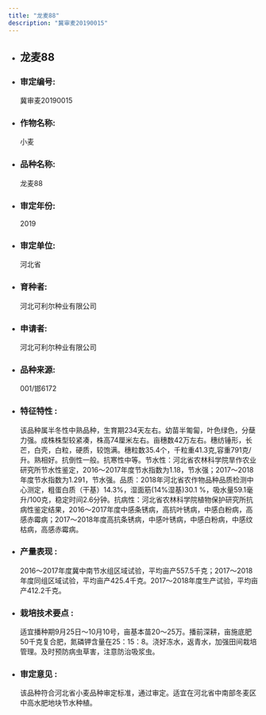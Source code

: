 ```yaml
---
title: "龙麦88"
description: "冀审麦20190015"
---
```

* ## 龙麦88
* ###  审定编号:  
   冀审麦20190015

*  ### 作物名称:  
   小麦

*   ###  品种名称: 
    龙麦88

*   ### 审定年份: 
    2019

*   ### 审定单位:  
    河北省

*   ### 育种者:  
    河北可利尔种业有限公司

*   ### 申请者:  
    河北可利尔种业有限公司

*   ### 品种来源:  
    001/邯6172

*   ### 特征特性 : 
    该品种属半冬性中熟品种，生育期234天左右。幼苗半匍匐，叶色绿色，分蘖力强。成株株型较紧凑，株高74厘米左右。亩穗数42万左右。穗纺锤形，长芒，白壳，白粒，硬质，较饱满。穗粒数35.4个，千粒重41.3克,容重791克/升。熟相好。抗倒性一般。抗寒性中等。节水性：河北省农林科学院旱作农业研究所节水性鉴定，2016～2017年度节水指数为1.18，节水强；2017～2018年度节水指数为1.291，节水强。品质：2018年河北省农作物品种品质检测中心测定，粗蛋白质（干基）14.3%，湿面筋(14%湿基)30.1 %，吸水量59.1毫升/100克，稳定时间2.6分钟。抗病性：河北省农林科学院植物保护研究所抗病性鉴定结果，2016～2017年度中感条锈病，高抗叶锈病，中感白粉病，高感赤霉病；2017～2018年度高抗条锈病，中感叶锈病，中感白粉病，中感纹枯病，高感赤霉病。 

*   ### 产量表现 : 
    2016～2017年度冀中南节水组区域试验，平均亩产557.5千克；2017～2018年度同组区域试验，平均亩产425.4千克。2017～2018年度生产试验，平均亩产412.2千克。

*   ### 栽培技术要点 : 
    适宜播种期9月25日～10月10号，亩基本苗20～25万。播前深耕，亩施底肥50千克复合肥，氮磷钾含量在25：15：8。浇好冻水，返青水，加强田间栽培管理。及时预防病虫草害，注意防治吸浆虫。 

*   ### 审定意见 : 
    该品种符合河北省小麦品种审定标准，通过审定。适宜在河北省中南部冬麦区中高水肥地块节水种植。

